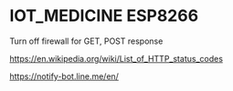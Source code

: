 # IOT_MEDICINE ESP8266
Turn off firewall for GET, POST response

https://en.wikipedia.org/wiki/List_of_HTTP_status_codes

https://notify-bot.line.me/en/

